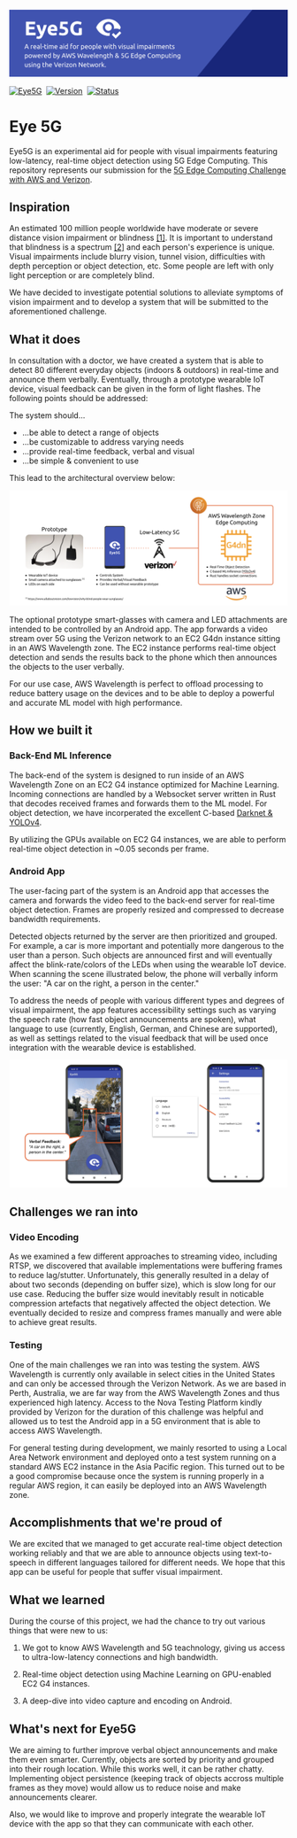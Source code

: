 
![Eye5G](docs/eye5g.png)

[![Eye5G](https://img.shields.io/badge/app-eye5g-3F51B5.svg?style=for-the-badge)](https://eye5g.silentbyte.com)&nbsp;
[![Version](https://img.shields.io/badge/version-1.0-05A5CC.svg?style=for-the-badge)](https://eye5g.silentbyte.com)&nbsp;
[![Status](https://img.shields.io/badge/status-live-00B20E.svg?style=for-the-badge)](https://eye5g.silentbyte.com)


# Eye 5G

Eye5G is an experimental aid for people with visual impairments featuring low-latency, real-time object detection using 5G Edge Computing.
This repository represents our submission for the [5G Edge Computing Challenge with AWS and Verizon](https://5gedgecloud.devpost.com/).


## Inspiration

An estimated 100 million people worldwide have moderate or severe distance vision impairment or blindness [[1]](https://www.who.int/news/item/27-05-2021-global-eye-care-targets-endorsed-by-member-states-at-the-74th-world-health-assembly). It is important to understand that blindness is a spectrum [[2]](https://cnib.ca/en/sight-loss-info/blindness/what-blindness) and each person's experience is unique. Visual impairments include blurry vision, tunnel vision, difficulties with depth perception or object detection, etc. Some people are left with only light perception or are completely blind.

We have decided to investigate potential solutions to alleviate symptoms of vision impairment and to develop a system that will be submitted to the aforementioned challenge.


## What it does

In consultation with a doctor, we have created a system that is able to detect 80 different everyday objects (indoors & outdoors) in real-time and announce them verbally. Eventually, through a prototype wearable IoT device, visual feedback can be given in the form of light flashes. The following points should be addressed:

The system should...

* ...be able to detect a range of objects
* ...be customizable to address varying needs
* ...provide real-time feedback, verbal and visual
* ...be simple & convenient to use


This lead to the architectural overview below:

![System](docs/system.png)

The optional prototype smart-glasses with camera and LED attachments are intended to be controlled by an Android app. The app forwards a video stream over 5G using the Verizon network to an EC2 G4dn instance sitting in an AWS Wavelength zone. The EC2 instance performs real-time object detection and sends the results back to the phone which then announces the objects to the user verbally.

For our use case, AWS Wavelength is perfect to offload processing to reduce battery usage on the devices and to be able to deploy a powerful and accurate ML model with high performance.


## How we built it

### Back-End ML Inference

The back-end of the system is designed to run inside of an AWS Wavelength Zone on an EC2 G4 instance optimized for Machine Learning. Incoming connections are handled by a Websocket server written in Rust that decodes received frames and forwards them to the ML model. For object detection, we have incorperated the excellent C-based [Darknet & YOLOv4](https://github.com/AlexeyAB/darknet).

By utilizing the GPUs available on EC2 G4 instances, we are able to perform real-time object detection in ~0.05 seconds per frame.


### Android App

The user-facing part of the system is an Android app that accesses the camera and forwards the video feed to the back-end server for real-time object detection. Frames are properly resized and compressed to decrease bandwidth requirements.

Detected objects returned by the server are then prioritized and grouped. For example, a car is more important and potentially more dangerous to the user than a person. Such objects are announced first and will eventually affect the blink-rate/colors of the LEDs when using the wearable IoT device. When scanning the scene illustrated below, the phone will verbally inform the user: "A car on the right, a person in the center."

To address the needs of people with various different types and degrees of visual impairment, the app features accessibility settings such as varying the speech rate (how fast object announcements are spoken), what language to use (currently, English, German, and Chinese are supported), as well as settings related to the visual feedback that will be used once integration with the wearable device is established.

![App Screenshots](docs/app.png)


## Challenges we ran into

### Video Encoding

As we examined a few different approaches to streaming video, including RTSP, we discovered that available implementations were buffering frames to reduce lag/stutter. Unfortunately, this generally resulted in a delay of about two seconds (depending on buffer size), which is slow long for our use case. Reducing the buffer size would inevitably result in noticable compression artefacts that negatively affected the object detection. We eventually decided to resize and compress frames manually and were able to achieve great results.


### Testing

One of the main challenges we ran into was testing the system. AWS Wavelength is currently only available in select cities in the United States and can only be accessed through the Verizon Network. As we are based in Perth, Australia, we are far way from the AWS Wavelength Zones and thus experienced high latency. Access to the Nova Testing Platform kindly provided by Verizon for the duration of this challenge was helpful and allowed us to test the Android app in a 5G environment that is able to access AWS Wavelength.

For general testing during development, we mainly resorted to using a Local Area Network environment and deployed onto a test system running on a standard AWS EC2 instance in the Asia Pacific region. This turned out to be a good compromise because once the system is running properly in a regular AWS region, it can easily be deployed into an AWS Wavelength zone.


## Accomplishments that we're proud of

We are excited that we managed to get accurate real-time object detection working reliably and that we are able to announce objects using text-to-speech in different languages tailored for different needs. We hope that this app can be useful for people that suffer visual impairment.


## What we learned

During the course of this project, we had the chance to try out various things that were new to us:

1) We got to know AWS Wavelength and 5G teachnology, giving us access to ultra-low-latency connections and high bandwidth.

2) Real-time object detection using Machine Learning on GPU-enabled EC2 G4 instances.

3) A deep-dive into video capture and encoding on Android.


## What's next for Eye5G

We are aiming to further improve verbal object announcements and make them even smarter. Currently, objects are sorted by priority and grouped into their rough location. While this works well, it can be rather chatty. Implementing object persistence (keeping track of objects accross multiple frames as they move) would allow us to reduce noise and make announcements clearer.

Also, we would like to improve and properly integrate the wearable IoT device with the app so that they can communicate with each other.

